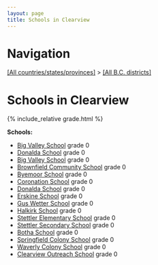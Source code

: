 ```yaml
---
layout: page
title: Schools in Clearview
---
```

# Navigation

[[All countries/states/provinces]](../..) > [[All B.C. districts]](..)

# Schools in Clearview

{% include_relative grade.html %}

**Schools:**

- [Big Valley School](Big_Valley_School.md) grade 0
- [Donalda School](Donalda_School.md) grade 0
- [Big Valley School](Big_Valley_School.md) grade 0
- [Brownfield Community School](Brownfield_Community_School.md) grade 0
- [Byemoor School](Byemoor_School.md) grade 0
- [Coronation School](Coronation_School.md) grade 0
- [Donalda School](Donalda_School.md) grade 0
- [Erskine School](Erskine_School.md) grade 0
- [Gus Wetter School](Gus_Wetter_School.md) grade 0
- [Halkirk School](Halkirk_School.md) grade 0
- [Stettler Elementary School](Stettler_Elementary_School.md) grade 0
- [Stettler Secondary School](Stettler_Secondary_School.md) grade 0
- [Botha School](Botha_School.md) grade 0
- [Springfield Colony School](Springfield_Colony_School.md) grade 0
- [Waverly Colony School](Waverly_Colony_School.md) grade 0
- [Clearview Outreach School](Clearview_Outreach_School.md) grade 0
